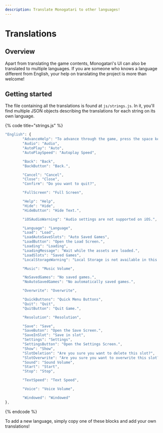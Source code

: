 ```yaml
---
description: Translate Monogatari to other languages!
---
```


# Translations

## Overview

Apart from translating the game contents, Monogatari's UI can also be translated to multiple languages. If you are someone who knows a language different from English, your help on translating the project is more than welcome!

## Getting started

The file containing all the translations is found at `js/strings.js`. In it, you'll find multiple JSON objects describing the translations for each string on its own language. 

{% code title="strings.js" %}
```javascript
"English": {
		"AdvanceHelp": "To advance through the game, press the space key or click.",
		"Audio": "Audio",
		"AutoPlay": "Auto",
		"AutoPlaySpeed": "Autoplay Speed",

		"Back": "Back",
		"BackButton": "Back.",

		"Cancel": "Cancel",
		"Close": "Close",
		"Confirm": "Do you want to quit?",

		"FullScreen": "Full Screen",

		"Help": "Help",
		"Hide": "Hide",
		"HideButton": "Hide Text.",

		"iOSAudioWarning": "Audio settings are not supported on iOS.",

		"Language": "Language",
		"Load": "Load",
		"LoadAutoSaveSlots": "Auto Saved Games",
		"LoadButton": "Open the Load Screen.",
		"Loading": "Loading",
		"LoadingMessage": "Wait while the assets are loaded.",
		"LoadSlots": "Saved Games",
		"LocalStorageWarning": "Local Storage is not available in this browser.",

		"Music": "Music Volume",

		"NoSavedGames": "No saved games.",
		"NoAutoSavedGames": "No automatically saved games.",

		"Overwrite": "Overwrite",

		"QuickButtons": "Quick Menu Buttons",
		"Quit": "Quit",
		"QuitButton": "Quit Game.",

		"Resolution": "Resolution",

		"Save": "Save",
		"SaveButon": "Open the Save Screen.",
		"SaveInSlot": "Save in slot",
		"Settings": "Settings",
		"SettingsButton": "Open the Settings Screen.",
		"Show": "Show",
		"SlotDeletion": "Are you sure you want to delete this slot?",
		"SlotOverwrite": "Are you sure you want to overwrite this slot?",
		"Sound": "Sound Volume",
		"Start": "Start",
		"Stop": "Stop",

		"TextSpeed": "Text Speed",

		"Voice": "Voice Volume",

		"Windowed": "Windowed"
},
```
{% endcode %}

To add a new language, simply copy one of these blocks and add your own translations!

